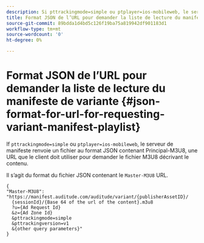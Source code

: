 ```yaml
---
description: Si pttrackingmode=simple ou ptplayer=ios-mobileweb, le serveur de manifeste renvoie un fichier au format JSON contenant Principal-M3U8, une URL que le client doit utiliser pour demander le fichier M3U8 décrivant le contenu.
title: Format JSON de l’URL pour demander la liste de lecture du manifeste de variante
source-git-commit: 89bdda1d4bd5c126f19ba75a819942df901183d1
workflow-type: tm+mt
source-wordcount: '0'
ht-degree: 0%

---
```



# Format JSON de l’URL pour demander la liste de lecture du manifeste de variante {#json-format-for-url-for-requesting-variant-manifest-playlist}

If `pttrackingmode=simple` ou `ptplayer=ios-mobileweb`, le serveur de manifeste renvoie un fichier au format JSON contenant Principal-M3U8, une URL que le client doit utiliser pour demander le fichier M3U8 décrivant le contenu.

Il s’agit du format du fichier JSON contenant le `Master-M3U8` URL.

```
{
"Master-M3U8": "https://manifest.auditude.com/auditude/variant/{publisherAssetID}/
  {sessionId}/{Base 64 of the url of the content}.m3u8
  ?u={Ad Request Id}
  &z={Ad Zone Id}
  &pttrackingmode=simple
  &pttrackingversion=v1
  &{other query parameters}"
}
```
